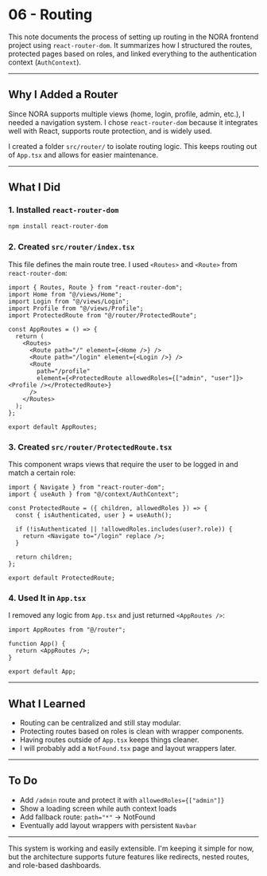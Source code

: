 # 06 - Routing

This note documents the process of setting up routing in the NORA frontend project using `react-router-dom`. It summarizes how I structured the routes, protected pages based on roles, and linked everything to the authentication context (`AuthContext`).

---

## Why I Added a Router

Since NORA supports multiple views (home, login, profile, admin, etc.), I needed a navigation system. I chose `react-router-dom` because it integrates well with React, supports route protection, and is widely used.

I created a folder `src/router/` to isolate routing logic. This keeps routing out of `App.tsx` and allows for easier maintenance.

---

## What I Did

### 1. Installed `react-router-dom`

```bash
npm install react-router-dom
```

### 2. Created `src/router/index.tsx`

This file defines the main route tree. I used `<Routes>` and `<Route>` from `react-router-dom`:

```tsx
import { Routes, Route } from "react-router-dom";
import Home from "@/views/Home";
import Login from "@/views/Login";
import Profile from "@/views/Profile";
import ProtectedRoute from "@/router/ProtectedRoute";

const AppRoutes = () => {
  return (
    <Routes>
      <Route path="/" element={<Home />} />
      <Route path="/login" element={<Login />} />
      <Route
        path="/profile"
        element={<ProtectedRoute allowedRoles={["admin", "user"]}><Profile /></ProtectedRoute>}
      />
    </Routes>
  );
};

export default AppRoutes;
```

### 3. Created `src/router/ProtectedRoute.tsx`

This component wraps views that require the user to be logged in and match a certain role:

```tsx
import { Navigate } from "react-router-dom";
import { useAuth } from "@/context/AuthContext";

const ProtectedRoute = ({ children, allowedRoles }) => {
  const { isAuthenticated, user } = useAuth();

  if (!isAuthenticated || !allowedRoles.includes(user?.role)) {
    return <Navigate to="/login" replace />;
  }

  return children;
};

export default ProtectedRoute;
```

### 4. Used It in `App.tsx`

I removed any logic from `App.tsx` and just returned `<AppRoutes />`:

```tsx
import AppRoutes from "@/router";

function App() {
  return <AppRoutes />;
}

export default App;
```

---

## What I Learned

* Routing can be centralized and still stay modular.
* Protecting routes based on roles is clean with wrapper components.
* Having routes outside of `App.tsx` keeps things cleaner.
* I will probably add a `NotFound.tsx` page and layout wrappers later.

---

## To Do

* Add `/admin` route and protect it with `allowedRoles={["admin"]}`
* Show a loading screen while auth context loads
* Add fallback route: `path="*"` → NotFound
* Eventually add layout wrappers with persistent `Navbar`

---

This system is working and easily extensible. I'm keeping it simple for now, but the architecture supports future features like redirects, nested routes, and role-based dashboards.
